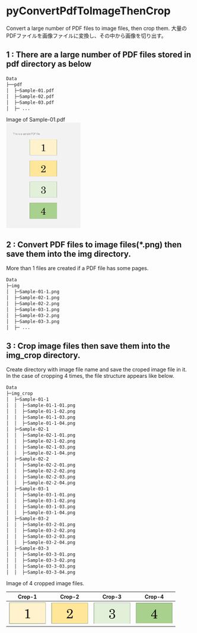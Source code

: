 # pyConvertPdfToImageThenCrop
Convert a large number of PDF files to image files, then crop them. 大量のPDFファイルを画像ファイルに変換し、その中から画像を切り出す。

## 1 : There are a large number of PDF files stored in pdf directory as below
~~~
Data
├──pdf 
│  ├─Sample-01.pdf
│  ├─Sample-02.pdf
│  ├─Sample-03.pdf
│  ├─ ...
~~~
Image of Sample-01.pdf<br>
<img src="https://github.com/okagen/pyConvertPdfToImageThenCrop/blob/master/Data/img/Sample-01-1.png?raw=true" width="200">

## 2 : Convert PDF files to image files(*.png) then save them into the img directory.
More than 1 files are created if a PDF file has some pages.
~~~
Data
├─img
│  ├─Sample-01-1.png
│  ├─Sample-02-1.png
│  ├─Sample-02-2.png
│  ├─Sample-03-1.png
│  ├─Sample-03-2.png
│  ├─Sample-03-3.png
│  ├─ ...
~~~

## 3 : Crop image files then save them into the img_crop directory.
Create directory with image file name and save the croped image file in it.  
In the case of cropping 4 times, the file structure appears like below.
~~~
Data
├─img_crop
│  ├─Sample-01-1
│  │  ├─Sample-01-1-01.png
│  │  ├─Sample-01-1-02.png
│  │  ├─Sample-01-1-03.png
│  │  ├─Sample-01-1-04.png
│  ├─Sample-02-1
│  │  ├─Sample-02-1-01.png
│  │  ├─Sample-02-1-02.png
│  │  ├─Sample-02-1-03.png
│  │  ├─Sample-02-1-04.png
│  ├─Sample-02-2
│  │  ├─Sample-02-2-01.png
│  │  ├─Sample-02-2-02.png
│  │  ├─Sample-02-2-03.png
│  │  ├─Sample-02-2-04.png
│  ├─Sample-03-1
│  │  ├─Sample-03-1-01.png
│  │  ├─Sample-03-1-02.png
│  │  ├─Sample-03-1-03.png
│  │  ├─Sample-03-1-04.png
│  ├─Sample-03-2
│  │  ├─Sample-03-2-01.png
│  │  ├─Sample-03-2-02.png
│  │  ├─Sample-03-2-03.png
│  │  ├─Sample-03-2-04.png
│  ├─Sample-03-3
│  │  ├─Sample-03-3-01.png
│  │  ├─Sample-03-3-02.png
│  │  ├─Sample-03-3-03.png
│  │  ├─Sample-03-3-04.png
~~~

Image of 4 cropped image files.<br>

|Crop-1|Crop-2|Crop-3|Crop-4|
| :---: | :---: | :---: | :---: |
|<img src="https://github.com/okagen/pyConvertPdfToImageThenCrop/blob/master/Data/img_crop/Sample-01-1/Sample-01-1-01.png?raw=true" alt="Image of Sample-01-1-01.pdf" width="100">|<img src="https://github.com/okagen/pyConvertPdfToImageThenCrop/blob/master/Data/img_crop/Sample-01-1/Sample-01-1-02.png?raw=true" alt="Image of Sample-01-1-02.pdf" width="100">|<img src="https://github.com/okagen/pyConvertPdfToImageThenCrop/blob/master/Data/img_crop/Sample-01-1/Sample-01-1-03.png?raw=true" alt="Image of Sample-01-1-03.pdf" width="100">|<img src="https://github.com/okagen/pyConvertPdfToImageThenCrop/blob/master/Data/img_crop/Sample-01-1/Sample-01-1-04.png?raw=true" alt="Image of Sample-01-1-04.pdf" width="100">|
